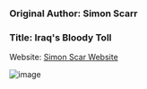 ### Original Author: Simon Scarr
### Title: Iraq's Bloody Toll

Website: [Simon Scar Website](https://www.simonscarr.com/iraqs-bloody-toll)

![image](https://github.com/user-attachments/assets/afc70885-94a0-42b7-9164-f8656ba66659)

